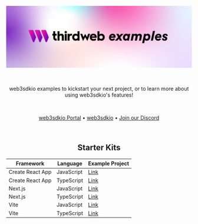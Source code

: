 <!-- Banner Image -->

![Web3sdkio Examples Header](header-image.png)

<br />

  <p align="center">
    web3sdkio examples to kickstart your next project, or to learn more about using web3sdkio's features!
  </p>

<br />

<p align="center">
  <a href="https://portal.web3sdk.io/">web3sdkio Portal</a> •
  <a href="https://github.com/orgs/web3sdkio/repositories">web3sdkio</a> •
  <a href="https://discord.com/invite/web3sdkio">Join our Discord</a>
</p>

<br />

<div align='center' >

## Starter Kits

| Framework        | Language   | Example Project                                                                    |
| ---------------- | ---------- | ---------------------------------------------------------------------------------- |
| Create React App | JavaScript | [Link](https://github.com/web3sdkio-example/cra-javascript-starter)  |
| Create React App | TypeScript | [Link](https://github.com/web3sdkio-example/cra-typescript-starter)  |
| Next.js          | JavaScript | [Link](https://github.com/web3sdkio-example/next-javascript-starter) |
| Next.js          | TypeScript | [Link](https://github.com/web3sdkio-example/next-typescript-starter) |
| Vite             | JavaScript | [Link](https://github.com/web3sdkio-example/vite-javascript-starter) |
| Vite             | TypeScript | [Link](https://github.com/web3sdkio-example/vite-typescript-starter) |

</div>
